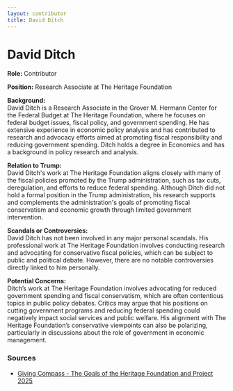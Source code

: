 ```yaml
---
layout: contributor
title: David Ditch
---
```


# David Ditch

**Role:** Contributor

**Position:** Research Associate at The Heritage Foundation

**Background:**  
David Ditch is a Research Associate in the Grover M. Hermann Center for the Federal Budget at The Heritage Foundation, where he focuses on federal budget issues, fiscal policy, and government spending. He has extensive experience in economic policy analysis and has contributed to research and advocacy efforts aimed at promoting fiscal responsibility and reducing government spending. Ditch holds a degree in Economics and has a background in policy research and analysis.

**Relation to Trump:**  
David Ditch's work at The Heritage Foundation aligns closely with many of the fiscal policies promoted by the Trump administration, such as tax cuts, deregulation, and efforts to reduce federal spending. Although Ditch did not hold a formal position in the Trump administration, his research supports and complements the administration's goals of promoting fiscal conservatism and economic growth through limited government intervention.

**Scandals or Controversies:**  
David Ditch has not been involved in any major personal scandals. His professional work at The Heritage Foundation involves conducting research and advocating for conservative fiscal policies, which can be subject to public and political debate. However, there are no notable controversies directly linked to him personally.

**Potential Concerns:**  
Ditch’s work at The Heritage Foundation involves advocating for reduced government spending and fiscal conservatism, which are often contentious topics in public policy debates. Critics may argue that his positions on cutting government programs and reducing federal spending could negatively impact social services and public welfare. His alignment with The Heritage Foundation’s conservative viewpoints can also be polarizing, particularly in discussions about the role of government in economic management.

### Sources
- [Giving Compass - The Goals of the Heritage Foundation and Project 2025](https://givingcompass.org/article/the-goals-of-the-heritage-foundation-and-project-2025)
